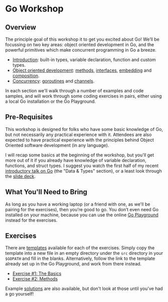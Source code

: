 # Go Workshop

## Overview

The principle goal of this workshop it to get you excited about Go! We’ll be
focussing on two key areas: object oriented development in Go, and the powerful
primitives which make concurrent programming in Go a breeze.

* [Introduction](topics/the-basics): built-in types, variable declaration,
  function and custom types.
* [Object oriented development](topics/object-orientation):
  [methods](topics/object/orientation/methods.md),
  [interfaces](topics/object/orientation/methods.md),
  [embedding](topics/object/orientation/methods.md) and
  [composition](topics/object/orientation/composition.md).
* [Concurrency](topics/concurrency):
  [goroutines](topics/concurrency/goroutines.md) and
  [channels](topics/concurrency/channels.md).

In each section we'll walk through a number of examples and code samples, and
will work through some coding exercises in pairs, either using a local Go
installation or the Go Playground.

## Pre-Requisites

This workshop is designed for folks who have some basic knowledge of Go, but
not necessarily any practical experience with it.  Attendees are also expected
to have practical experience with the principles behind Object Oriented
software development (in any language).

I will recap some basics at the beginning of the workshop, but you'll get more
out of it if you already have knowledge of variable declaration, functions, and
struct types. I suggest you watch the first half of my recent [introductory
talk on Go](https://vimeo.com/140410716) (the "Data & Types" section), or a
least look through the [slide
deck](https://speakerdeck.com/timblair/introduction-to-go).

## What You'll Need to Bring

As long as you have a working laptop (or a friend with one, as we'll be pairing
for the exercises), then you’re good to go.  You don’t even need Go installed
on your machine, because you can use the online [Go
Playground](http://play.golang.org/) instead for the exercises.

## Exercises

There are [templates](exercises/templates) available for each of the exercises.
Simply copy the template into a new file in an empty directory under the `src`
directory in your `$GOPATH` and fill in the blanks.  Alternatively, follow the
link to the template already set up in the Go Playground, and work from there
instead.

* [Exercise #1: The Basics](exercises/templates/01-basics.go)
* [Exercise #2: Methods](exercises/templates/02-methods.go)

Example [solutions](exercises/solutions) are also available, but don't look at
those until you've had a go yourself!

